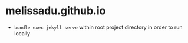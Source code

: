 # melissadu.github.io

- `bundle exec jekyll serve` within root project directory in order to run locally
